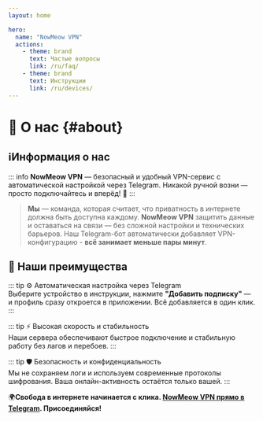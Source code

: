 ```yaml
---
layout: home

hero:
  name: "NowMeow VPN"
  actions:
    - theme: brand
      text: Частые вопросы
      link: /ru/faq/
    - theme: brand
      text: Инструкции
      link: /ru/devices/
---
```

# 🐾 О нас {#about}

## ℹ️**Информация о нас**

::: info  **NowMeow VPN** — безопасный и удобный VPN-сервис с автоматической настройкой через Telegram. Никакой ручной возни — просто подключайтесь и вперёд! 🚀
:::

>**Мы** — команда, которая считает, что приватность в интернете должна быть доступна каждому. 
**NowMeow VPN** защитить данные и оставаться на связи — без сложной настройки и технических барьеров. Наш Telegram-бот автоматически добавляет VPN-конфигурацию - **всё занимает меньше пары минут**.


## 🎯 **Наши преимущества**

::: tip ⚙️ Автоматическая настройка через Telegram  
Выберите устройство в инструкции, нажмите **"Добавить подписку"** — и профиль сразу откроется в приложении. Всё добавляется в один клик.
:::

::: tip ⚡ Высокая скорость и стабильность  
Наши сервера обеспечивают быстрое подключение и стабильную работу без лагов и перебоев.
:::

::: tip 🛡️ Безопасность и конфиденциальность  
Мы не сохраняем логи и используем современные протоколы шифрования. Ваша онлайн-активность остаётся только вашей.
:::

🌍**Свобода в интернете начинается с клика. [NowMeow VPN прямо в Telegram](https://t.me/VPN_nowmeow_bot). Присоединяйся!** 

